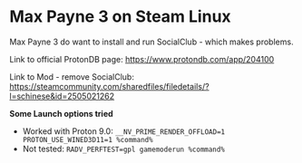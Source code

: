 # Max Payne 3 on Steam Linux

Max Payne 3 do want to install and run SocialClub - which makes problems.

Link to official ProtonDB page: https://www.protondb.com/app/204100

Link to Mod - remove SocialClub: https://steamcommunity.com/sharedfiles/filedetails/?l=schinese&id=2505021262

**Some Launch options tried**
* Worked with Proton 9.0: `__NV_PRIME_RENDER_OFFLOAD=1 PROTON_USE_WINED3D11=1 %command%`
* Not tested: `RADV_PERFTEST=gpl gamemoderun %command%`


